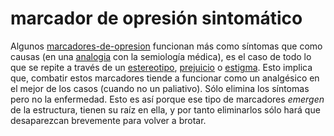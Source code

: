 # marcador de opresión sintomático

Algunos [marcadores-de-opresion](marcadores-de-opresion.md) funcionan más como síntomas que como causas (en una [analogia](analogia.md) con la semiología médica), es el caso de todo lo que se repite a través de un [estereotipo](estereotipo.md), [prejuicio](prejuicio.md) o [estigma](estigma.md). Esto implica que, combatir estos marcadores tiende a funcionar como un analgésico en el mejor de los casos (cuando no un paliativo). Sólo elimina los síntomas pero no la enfermedad. Esto es así porque ese tipo de marcadores *emergen* de la estructura, tienen su raíz en ella, y por tanto eliminarlos sólo hará que desaparezcan brevemente para volver a brotar.
